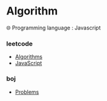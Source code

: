 # Algorithm

🌐 Programming language : Javascript

### leetcode

- [Algorithms](https://leetcode.com/problemset/algorithms/)
- [JavaScript](https://leetcode.com/problemset/javascript/)

### boj

- [Problems](https://www.acmicpc.net/problemset)
